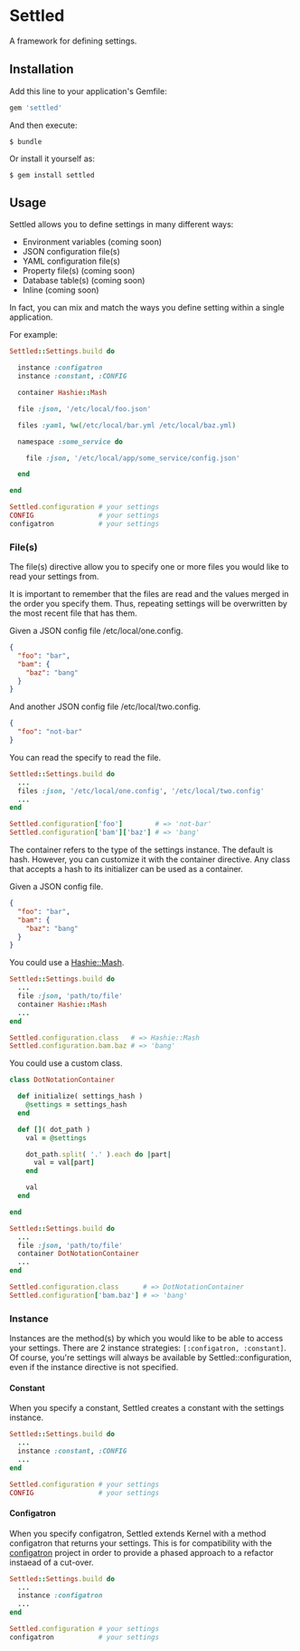 # Settled

A framework for defining settings.


## Installation

Add this line to your application's Gemfile:

```ruby
gem 'settled'
```

And then execute:

    $ bundle

Or install it yourself as:

    $ gem install settled


## Usage

Settled allows you to define settings in many different ways:

* Environment variables (coming soon)
* JSON configuration file(s)
* YAML configuration file(s)
* Property file(s) (coming soon)
* Database table(s) (coming soon)
* Inline (coming soon)

In fact, you can mix and match the ways you define setting within a single application.

For example:

```ruby
Settled::Settings.build do

  instance :configatron
  instance :constant, :CONFIG

  container Hashie::Mash

  file :json, '/etc/local/foo.json'

  files :yaml, %w(/etc/local/bar.yml /etc/local/baz.yml)

  namespace :some_service do

    file :json, '/etc/local/app/some_service/config.json'

  end

end

Settled.configuration # your settings
CONFIG                # your settings
configatron           # your settings
```

### File(s)

The file(s) directive allow you to specify one or more files you would like to
read your settings from.

It is important to remember that the files are read and the values merged in the
order you specify them.  Thus, repeating settings will be overwritten by the
most recent file that has them.

Given a JSON config file /etc/local/one.config.

```json
{
  "foo": "bar",
  "bam": {
    "baz": "bang"
  }
}
```

And another JSON config file /etc/local/two.config.

```json
{
  "foo": "not-bar"
}
```
You can read the specify to read the file.

```ruby
Settled::Settings.build do
  ...
  files :json, '/etc/local/one.config', '/etc/local/two.config'
  ...
end

Settled.configuration['foo']        # => 'not-bar'
Settled.configuration['bam']['baz'] # => 'bang'
```

The container refers to the type of the settings instance.  The default is hash.
However, you can customize it with the container directive.  Any class that
accepts a hash to its initializer can be used as a container.

Given a JSON config file.

```json
{
  "foo": "bar",
  "bam": {
    "baz": "bang"
  }
}
```

You could use a [Hashie::Mash](https://github.com/intridea/hashie#mash).

```ruby
Settled::Settings.build do
  ...
  file :json, 'path/to/file'
  container Hashie::Mash
  ...
end

Settled.configuration.class   # => Hashie::Mash
Settled.configuration.bam.baz # => 'bang'
```

You could use a custom class.

```ruby
class DotNotationContainer

  def initialize( settings_hash )
    @settings = settings_hash
  end

  def []( dot_path )
    val = @settings

    dot_path.split( '.' ).each do |part|
      val = val[part]
    end

    val
  end

end

Settled::Settings.build do
  ...
  file :json, 'path/to/file'
  container DotNotationContainer
  ...
end

Settled.configuration.class      # => DotNotationContainer
Settled.configuration['bam.baz'] # => 'bang'
```

### Instance

Instances are the method(s) by which you would like to be able to access your
settings.  There are 2 instance strategies: `[:configatron, :constant]`.  Of
course, you're settings will always be available by Settled::configuration, even
if the instance directive is not specified.

#### Constant

When you specify a constant, Settled creates a constant with the settings instance.

```ruby
Settled::Settings.build do
  ...
  instance :constant, :CONFIG
  ...
end

Settled.configuration # your settings
CONFIG                # your settings
```

#### Configatron

When you specify configatron, Settled extends Kernel with a method configatron
that returns your settings.  This is for compatibility with the
[configatron](https://github.com/markbates/configatron) project in order to 
provide a phased approach to a refactor instaead of a cut-over.

```ruby
Settled::Settings.build do
  ...
  instance :configatron
  ...
end

Settled.configuration # your settings
configatron           # your settings
```
